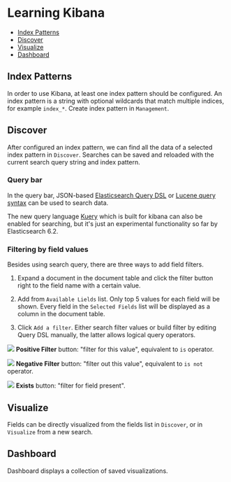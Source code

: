 # Learning Kibana

* [Index Patterns](#index-patterns)
* [Discover](#discover)
* [Visualize](#visualize)
* [Dashboard](#dashboard)


## Index Patterns

In order to use Kibana, at least one index pattern should be configured. An index pattern is a string with optional wildcards that match multiple indices, for example `index_*`. Create index pattern in `Management`.

## Discover

After configured an index pattern, we can find all the data of a selected index pattern in `Discover`. Searches can be saved and reloaded with the current search query string and index pattern.

### Query bar

In the query bar, JSON-based [Elasticsearch Query DSL](https://www.elastic.co/guide/en/elasticsearch/reference/current/query-dsl-query-string-query.html) or [Lucene query syntax](https://www.elastic.co/guide/en/kibana/current/lucene-query.html) can be used to search data.

The new query language [Kuery](https://www.elastic.co/guide/en/kibana/current/kuery-query.html) which is built for kibana can also be enabled for searching, but it's just an experimental functionality so far by Elasticsearch 6.2.

### Filtering by field values

Besides using search query, there are three ways to add field filters.

1. Expand a document in the document table and click the filter button right to the field name with a certain value.

2. Add from `Available Lields` list. Only top 5 values for each field will be shown. Every field in the `Selected Fields` list will be displayed as a column in the document table.

3. Click `Add a filter`. Either search filter values or build filter by editing Query DSL manually, the latter allows logical query operators.

![](https://www.elastic.co/guide/en/kibana/current/images/PositiveFilter.jpg) **Positive Filter** button: "filter for this value", equivalent to `is` operator.

![](https://www.elastic.co/guide/en/kibana/current/images/NegativeFilter.jpg) **Negative Filter** button: "filter out this value", equivalent to `is not` operator.

![](https://www.elastic.co/guide/en/kibana/current/images/ExistsButton.jpg) **Exists** button: "filter for field present".

## Visualize

Fields can be directly visualized from the fields list in `Discover`, or in `Visualize` from a new search.

## Dashboard

Dashboard displays a collection of saved visualizations.
